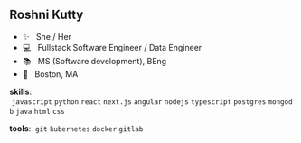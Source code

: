 ## Roshni Kutty 


  -  ✨  <span>&nbsp;</span>  She / Her
  -  :computer:  <span>&nbsp;</span>  Fullstack Software Engineer / Data Engineer
  -  📚 <span>&nbsp;</span>  MS (Software development), BEng
  -  🏡 <span>&nbsp;</span>  Boston, MA


**skills**: <span>&nbsp;</span>`javascript`<span>&nbsp;</span>`python`<span>&nbsp;</span>`react`<span>&nbsp;</span>`next.js`<span>&nbsp;</span>`angular`<span>&nbsp;</span>`nodejs`<span>&nbsp;</span>`typescript`<span>&nbsp;</span>`postgres`<span>&nbsp;</span>`mongodb`<span>&nbsp;</span>`java`<span>&nbsp;</span>`html`<span>&nbsp;</span>`css`

**tools**: <span>&nbsp;</span>`git`<span>&nbsp;</span>`kubernetes`<span>&nbsp;</span>`docker`<span>&nbsp;</span>`gitlab`
